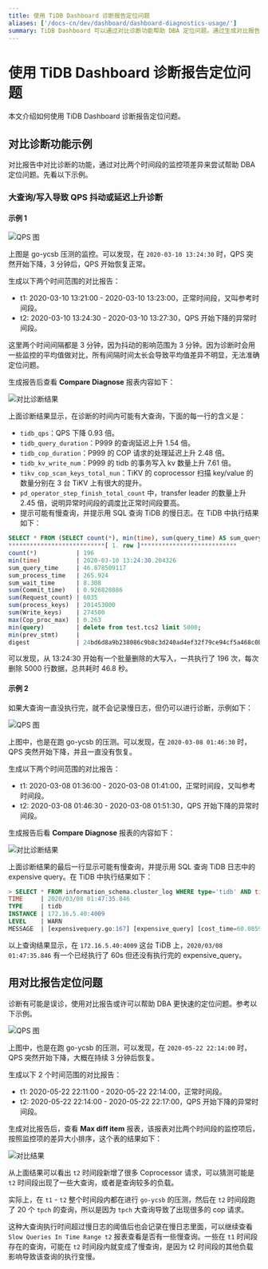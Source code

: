 ```yaml
---
title: 使用 TiDB Dashboard 诊断报告定位问题
aliases: ['/docs-cn/dev/dashboard/dashboard-diagnostics-usage/']
summary: TiDB Dashboard 可以通过对比诊断功能帮助 DBA 定位问题。通过生成对比报告，可以发现异常时间段的监控项差异，帮助定位问题。例如，通过对比报告发现大查询导致 QPS 抖动或延迟上升的情况。对比报告还可以帮助发现大查询一直未执行完的情况。使用对比报告可以更快速地定位问题，例如发现大查询导致的 cop 请求增多的情况。
---
```


# 使用 TiDB Dashboard 诊断报告定位问题

本文介绍如何使用 TiDB Dashboard 诊断报告定位问题。

## 对比诊断功能示例

对比报告中对比诊断的功能，通过对比两个时间段的监控项差异来尝试帮助 DBA 定位问题。先看以下示例。

### 大查询/写入导致 QPS 抖动或延迟上升诊断

#### 示例 1

![QPS 图](/media/dashboard/dashboard-diagnostics-usage1.png)

上图是 go-ycsb 压测的监控。可以发现，在 `2020-03-10 13:24:30` 时，QPS 突然开始下降，3 分钟后，QPS 开始恢复正常。

生成以下两个时间范围的对比报告：

- t1: 2020-03-10 13:21:00 - 2020-03-10 13:23:00，正常时间段，又叫参考时间段。
- t2: 2020-03-10 13:24:30 - 2020-03-10 13:27:30，QPS 开始下降的异常时间段。

这里两个时间间隔都是 3 分钟，因为抖动的影响范围为 3 分钟。因为诊断时会用一些监控的平均值做对比，所有间隔时间太长会导致平均值差异不明显，无法准确定位问题。

生成报告后查看 **Compare Diagnose** 报表内容如下：

![对比诊断结果](/media/dashboard/dashboard-diagnostics-usage2.png)

上面诊断结果显示，在诊断的时间内可能有大查询，下面的每一行的含义是：

* `tidb_qps`：QPS 下降 0.93 倍。
* `tidb_query_duration`：P999 的查询延迟上升 1.54 倍。
* `tidb_cop_duration`：P999 的 COP 请求的处理延迟上升 2.48 倍。
* `tidb_kv_write_num`：P999 的 tidb 的事务写入 kv 数量上升 7.61 倍。
* `tikv_cop_scan_keys_total_nun`：TiKV 的 coprocessor 扫描 key/value 的数量分别在 3 台 TiKV 上有很大的提升。
* `pd_operator_step_finish_total_count` 中，transfer leader 的数量上升 2.45 倍，说明异常时间段的调度比正常时间段要高。
* 提示可能有慢查询，并提示用 SQL 查询 TiDB 的慢日志。在 TiDB 中执行结果如下：

```sql
SELECT * FROM (SELECT count(*), min(time), sum(query_time) AS sum_query_time, sum(Process_time) AS sum_process_time, sum(Wait_time) AS sum_wait_time, sum(Commit_time), sum(Request_count), sum(process_keys), sum(Write_keys), max(Cop_proc_max), min(query),min(prev_stmt), digest FROM information_schema.CLUSTER_SLOW_QUERY WHERE time >= '2020-03-10 13:24:30' AND time < '2020-03-10 13:27:30' AND Is_internal = false GROUP BY digest) AS t1 WHERE t1.digest NOT IN (SELECT digest FROM information_schema.CLUSTER_SLOW_QUERY WHERE time >= '2020-03-10 13:21:00' AND time < '2020-03-10 13:24:00' GROUP BY digest) ORDER BY t1.sum_query_time DESC limit 10\G
***************************[ 1. row ]***************************
count(*)           | 196
min(time)          | 2020-03-10 13:24:30.204326
sum_query_time     | 46.878509117
sum_process_time   | 265.924
sum_wait_time      | 8.308
sum(Commit_time)   | 0.926820886
sum(Request_count) | 6035
sum(process_keys)  | 201453000
sum(Write_keys)    | 274500
max(Cop_proc_max)  | 0.263
min(query)         | delete from test.tcs2 limit 5000;
min(prev_stmt)     |
digest             | 24bd6d8a9b238086c9b8c3d240ad4ef32f79ce94cf5a468c0b8fe1eb5f8d03df
```

可以发现，从 13:24:30 开始有一个批量删除的大写入，一共执行了 196 次，每次删除 5000 行数据，总共耗时 46.8 秒。

#### 示例 2

如果大查询一直没执行完，就不会记录慢日志，但仍可以进行诊断，示例如下：

![QPS 图](/media/dashboard/dashboard-diagnostics-usage3.png)

上图中，也是在跑 go-ycsb 的压测。可以发现，在 `2020-03-08 01:46:30` 时，QPS 突然开始下降，并且一直没有恢复。

生成以下两个时间范围的对比报告：

- t1: 2020-03-08 01:36:00 - 2020-03-08 01:41:00，正常时间段，又叫参考时间段。
- t2: 2020-03-08 01:46:30 - 2020-03-08 01:51:30，QPS 开始下降的异常时间段。

生成报告后看 **Compare Diagnose** 报表的内容如下：

![对比诊断结果](/media/dashboard/dashboard-diagnostics-usage4.png)

上面诊断结果的最后一行显示可能有慢查询，并提示用 SQL 查询 TiDB 日志中的 expensive query。在 TiDB 中执行结果如下：

```sql
> SELECT * FROM information_schema.cluster_log WHERE type='tidb' AND time >= '2020-03-08 01:46:30' AND time < '2020-03-08 01:51:30' AND level = 'warn' AND message LIKE '%expensive_query%'\G
TIME     | 2020/03/08 01:47:35.846
TYPE     | tidb
INSTANCE | 172.16.5.40:4009
LEVEL    | WARN
MESSAGE  | [expensivequery.go:167] [expensive_query] [cost_time=60.085949605s] [process_time=2.52s] [wait_time=2.52s] [request_count=9] [total_keys=996009] [process_keys=996000] [num_cop_tasks=9] [process_avg_time=0.28s] [process_p90_time=0.344s] [process_max_time=0.344s] [process_max_addr=172.16.5.40:20150] [wait_avg_time=0.000777777s] [wait_p90_time=0.003s] [wait_max_time=0.003s] [wait_max_addr=172.16.5.40:20150] [stats=t_wide:pseudo] [conn_id=19717] [user=root] [database=test] [table_ids="[80,80]"] [txn_start_ts=415132076148785201] [mem_max="23583169 Bytes (22.490662574768066 MB)"] [sql="select count(*) from t_wide as t1 join t_wide as t2 where t1.c0>t2.c1 and t1.c2>0"]
```

以上查询结果显示，在 `172.16.5.40:4009` 这台 TiDB 上，`2020/03/08 01:47:35.846` 有一个已经执行了 60s 但还没有执行完的 expensive_query。

## 用对比报告定位问题

诊断有可能是误诊，使用对比报告或许可以帮助 DBA 更快速的定位问题。参考以下示例。

![QPS 图](/media/dashboard/dashboard-diagnostics-usage5.png)

上图中，也是在跑 go-ycsb 的压测，可以发现，在 `2020-05-22 22:14:00` 时，QPS 突然开始下降，大概在持续 3 分钟后恢复。

生成以下 2 个时间范围的对比报告：

- t1: 2020-05-22 22:11:00 - 2020-05-22 22:14:00，正常时间段。
- t2: 2020-05-22 22:14:00 - 2020-05-22 22:17:00，QPS 开始下降的异常时间段。

生成对比报告后，查看 **Max diff item** 报表，该报表对比两个时间段的监控项后，按照监控项的差异大小排序，这个表的结果如下：

![对比结果](/media/dashboard/dashboard-diagnostics-usage6.png)

从上面结果可以看出 `t2` 时间段新增了很多 Coprocessor 请求，可以猜测可能是 `t2` 时间段出现了一些大查询，或者是查询较多的负载。

实际上，在 `t1` - `t2` 整个时间段内都在进行 `go-ycsb` 的压测，然后在 `t2` 时间段跑了 20 个 `tpch` 的查询，所以是因为 `tpch` 大查询导致了出现很多的 cop 请求。

这种大查询执行时间超过慢日志的阈值后也会记录在慢日志里面，可以继续查看 `Slow Queries In Time Range t2` 报表查看是否有一些慢查询。一些在 `t1` 时间段存在的查询，可能在 `t2` 时间段内就变成了慢查询，是因为 t2 时间段的其他负载影响导致该查询的执行变慢。
